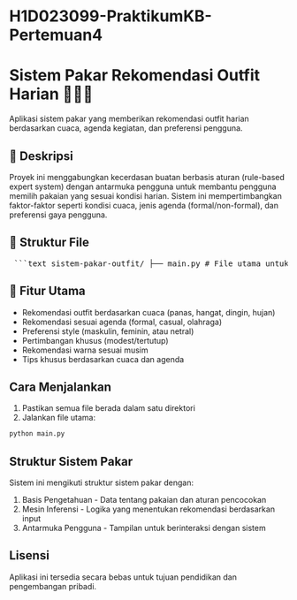 # H1D023099-PraktikumKB-Pertemuan4

# Sistem Pakar Rekomendasi Outfit Harian 👗🧥👕

Aplikasi sistem pakar yang memberikan rekomendasi outfit harian berdasarkan cuaca, agenda kegiatan, dan preferensi pengguna.

## 📌 Deskripsi

Proyek ini menggabungkan kecerdasan buatan berbasis aturan (rule-based expert system) dengan antarmuka pengguna untuk membantu pengguna memilih pakaian yang sesuai kondisi harian. Sistem ini mempertimbangkan faktor-faktor seperti kondisi cuaca, jenis agenda (formal/non-formal), dan preferensi gaya pengguna.

## 📁 Struktur File

<pre> ```text sistem-pakar-outfit/ ├── main.py # File utama untuk menjalankan aplikasi ├── knowledge_base.py # Basis pengetahuan dalam Python ├── outfit_kb.pl # Basis pengetahuan dalam format Prolog ├── recommendation_engine.py # Mesin inferensi dan logika rekomendasi ├── ui_components.py # Komponen antarmuka pengguna ├── prolog_bridge.py # Penghubung antara Python dan Prolog (jika digunakan) └── README.md # Dokumentasi proyek ini ``` </pre>

## 🚀 Fitur Utama

- Rekomendasi outfit berdasarkan cuaca (panas, hangat, dingin, hujan)
- Rekomendasi sesuai agenda (formal, casual, olahraga)
- Preferensi style (maskulin, feminin, atau netral)
- Pertimbangan khusus (modest/tertutup)
- Rekomendasi warna sesuai musim
- Tips khusus berdasarkan cuaca dan agenda

## Cara Menjalankan

1. Pastikan semua file berada dalam satu direktori
2. Jalankan file utama:
```bash
python main.py
```

## Struktur Sistem Pakar

Sistem ini mengikuti struktur sistem pakar dengan:
1. Basis Pengetahuan - Data tentang pakaian dan aturan pencocokan
2. Mesin Inferensi - Logika yang menentukan rekomendasi berdasarkan input
3. Antarmuka Pengguna - Tampilan untuk berinteraksi dengan sistem

## Lisensi

Aplikasi ini tersedia secara bebas untuk tujuan pendidikan dan pengembangan pribadi.
